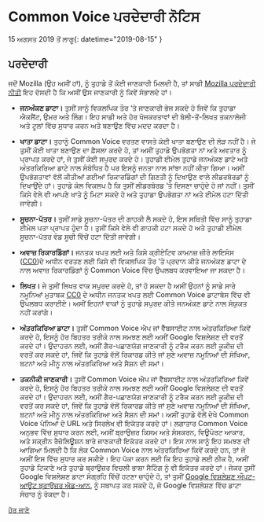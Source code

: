 # Common Voice ਪਰਦੇਦਾਰੀ ਨੋਟਿਸ 

15 ਅਗਸਤ 2019 ਤੋਂ ਲਾਗੂ{: datetime="2019-08-15" }

## ਪਰਦੇਦਾਰੀ

ਜਦੋਂ Mozilla (ਉਹ ਅਸੀਂ ਹਾਂ), ਨੂੰ ਤੁਹਾਡੇ ਤੋਂ ਕੋਈ ਜਾਣਕਾਰੀ ਮਿਲਦੀ ਹੈ, ਤਾਂ ਸਾਡੀ [Mozilla ਪਰਦੇਦਾਰੀ ਨੀਤੀ](https://www.mozilla.org/privacy) ਇਹ ਦੱਸਦੀ ਹੈ ਕਿ ਅਸੀਂ ਉਸ ਜਾਣਕਾਰੀ ਨੂੰ ਕਿਵੇਂ ਸੰਭਾਲਦੇ ਹਾਂ।

* **ਜਨਅੰਕਣ ਡਾਟਾ।** ਤੁਸੀਂ ਸਾਨੂੰ ਵਿਕਲਪਿਕ ਤੌਰ ‘ਤੇ ਜਾਣਕਾਰੀ ਭੇਜ ਸਕਦੇ ਹੋ ਜਿਵੇਂ ਕਿ ਤੁਹਾਡਾ ਐਕਸੈਂਟ, ਉਮਰ ਅਤੇ ਲਿੰਗ। ਇਹ ਸਾਡੀ ਅਤੇ ਹੋਰ ਖੋਜਕਰਤਾਵਾਂ ਦੀ ਬੋਲੀ-ਤੋਂ-ਲਿਖਤ ਤਕਨਾਲੋਜੀ ਅਤੇ ਟੂਲਾਂ ਵਿੱਚ ਸੁਧਾਰ ਕਰਨ ਅਤੇ ਬਣਾਉਣ ਵਿੱਚ ਮਦਦ ਕਰਦਾ ਹੈ।

* **ਖਾਤਾ ਡਾਟਾ।** ਤੁਹਾਨੂੰ Common Voice ਵਰਤਣ ਵਾਸਤੇ ਕੋਈ ਖਾਤਾ ਬਣਾਉਣ ਦੀ ਲੋੜ ਨਹੀਂ ਹੈ। ਜੇ ਤੁਸੀਂ ਕੋਈ ਖਾਤਾ ਬਣਾਉਣ ਦਾ ਫ਼ੈਸਲਾ ਕਰਦੇ ਹੋ, ਤਾਂ ਅਸੀਂ ਤੁਹਾਡੇ ਉਪਭੋਗਤਾ ਨਾਂ ਅਤੇ ਅਵਤਾਰ ਨੂੰ ਪ੍ਰਾਪਤ ਕਰਦੇ ਹਾਂ, ਜੇ ਤੁਸੀਂ ਕੋਈ ਸਪੁਰਦ ਕਰਦੇ ਹੋ। ਤੁਹਾਡੀ ਈਮੇਲ ਤੁਹਾਡੇ ਜਨਅੰਕਣ ਡਾਟੇ ਅਤੇ ਅੰਤਰਕਿਰਿਆ ਡਾਟੇ ਨਾਲ ਸੰਬੰਧਿਤ ਹੈ ਪਰ ਇਸਨੂੰ ਜਨਤਾ ਨਾਲ ਸਾਂਝਾ ਨਹੀਂ ਕੀਤਾ ਗਿਆ। ਅਸੀਂ ਉਪਭੋਗਤਾਵਾਂ ਵੱਲੋਂ ਕੀਤੀਆਂ ਗਈਆਂ ਰਿਕਾਰਡਿੰਗਾਂ ਦੀ ਗਿਣਤੀ ਨੂੰ ਦਿਖਾਉਣ ਵਾਲੇ ਲੀਡਰਬੋਰਡਾਂ ਨੂੰ ਦਿਖਾਉਂਦੇ ਹਾਂ। ਤੁਹਾਡੇ ਕੋਲ ਵਿਕਲਪ ਹੈ ਕਿ ਤੁਸੀਂ ਲੀਡਰਬੋਰਡ ‘ਤੇ ਦਿਸਣਾ ਚਾਹੁੰਦੇ ਹੋ ਜਾਂ ਨਹੀਂ। ਤੁਸੀਂ ਕਿਸੇ ਵੇਲੇ ਵੀ ਆਪਣੇ ਖਾਤੇ ਨੂੰ ਮਿਟਾ ਸਕਦੇ ਹੋ ਅਤੇ ਤੁਹਾਡਾ ਉਪਭੋਗਤਾ ਨਾਂ ਅਤੇ ਈਮੇਲ ਹਟਾ ਦਿੱਤੀ ਜਾਵੇਗੀ।

* **ਸੂਚਨਾ-ਪੱਤਰ।** ਤੁਸੀਂ ਸਾਡੇ ਸੂਚਨਾ-ਪੱਤਰ ਦੀ ਗਾਹਕੀ ਲੈ ਸਕਦੇ ਹੋ, ਇਸ ਸਥਿਤੀ ਵਿੱਚ ਸਾਨੂੰ ਤੁਹਾਡਾ ਈਮੇਲ ਪਤਾ ਪ੍ਰਾਪਤ ਹੁੰਦਾ ਹੈ। ਤੁਸੀਂ ਕਿਸੇ ਵੇਲੇ ਵੀ ਗਾਹਕੀ ਹਟਾ ਸਕਦੇ ਹੋ ਅਤੇ ਤੁਹਾਡੀ ਈਮੇਲ ਸੂਚਨਾ-ਪੱਤਰ ਵੰਡ ਸੂਚੀ ਵਿੱਚੋਂ ਹਟਾ ਦਿੱਤੀ ਜਾਵੇਗੀ।

* **ਅਵਾਜ਼ ਰਿਕਾਰਡਿੰਗਾਂ।** ਜਨਤਕ ਖਪਤ ਲਈ ਅਤੇ ਕਿਸੇ ਕ੍ਰੀਏਟਿਵ ਕਾਮਨਜ਼ ਜ਼ੀਰੋ ਲਾਇਸੰਸ ([CC0](https://creativecommons.org/publicdomain/zero/1.0/))ਦੇ ਅਧੀਨ ਵਰਤਣ ਲਈ ਕਿਸੇ ਵੀ ਵਿਕਲਪਿਕ ਤੌਰ 'ਤੇ ਪ੍ਰਦਾਨ ਕੀਤੇ ਜਨਅੰਕਣ ਡਾਟਾ ਦੇ ਨਾਲ ਅਵਾਜ਼ ਰਿਕਾਰਡਿੰਗਾਂ ਨੂੰ Common Voice ਵਿੱਚ ਉਪਲਬਧ ਕਰਵਾਇਆ ਜਾ ਸਕਦਾ ਹੈ।

* **ਲਿਖਤ।** ਜੇ ਤੁਸੀਂ ਲਿਖਤ ਵਾਕ ਸਪੁਰਦ ਕਰਦੇ ਹੋ, ਤਾਂ ਹੋ ਸਕਦਾ ਹੈ ਅਸੀਂ ਉਹਨਾਂ ਨੂੰ ਸਾਡੇ ਸਾਰੇ ਨਮੂਨਿਆਂ ਮੁਤਾਬਕ [CC0](https://creativecommons.org/publicdomain/zero/1.0/) ਦੇ ਅਧੀਨ ਜਨਤਕ ਖਪਤ ਲਈ Common Voice ਡਾਟਾਬੇਸ ਵਿੱਚ ਵੀ ਉਪਲਬਧ ਕਰਾਈਏ। ਅਸੀਂ ਇਹਨਾਂ ਵਾਕਾਂ ਨੂੰ ਤੁਹਾਡੇ ਸਪੁਰਦ ਕੀਤੇ ਜਨਅੰਕਣ ਡਾਟੇ ਨਾਲ ਸੰਯੁਕਤ ਨਹੀਂ ਕਰਾਂਗੇ।

* **ਅੰਤਰਕਿਰਿਆ ਡਾਟਾ।** ਤੁਸੀਂ Common Voice ਐਪ ਜਾਂ ਵੈੱਬਸਾਈਟ ਨਾਲ ਅੰਤਰਕਿਰਿਆ ਕਿਵੇਂ ਕਰਦੇ ਹੋ, ਇਸਨੂੰ ਹੋਰ ਬਿਹਤਰ ਤਰੀਕੇ ਨਾਲ ਸਮਝਣ ਲਈ ਅਸੀਂ Google ਵਿਸ਼ਲੇਸ਼ਣ ਦੀ ਵਰਤੋਂ ਕਰਦੇ ਹਾਂ। ਉਦਾਹਰਨ ਲਈ, ਅਸੀਂ ਗੈਰ-ਪਛਾਣਯੋਗ ਜਾਣਕਾਰੀ ਨੂੰ ਟਰੈਕ ਕਰਨ ਲਈ ਕੂਕੀਜ਼ ਦੀ ਵਰਤੋਂ ਕਰ ਸਕਦੇ ਹਾਂ, ਜਿਵੇਂ ਕਿ ਤੁਹਾਡੇ ਵੱਲੋਂ ਰਿਕਾਰਡ ਕੀਤੇ ਜਾਂ ਸੁਣੇ ਅਵਾਜ਼ ਨਮੂਨਿਆਂ ਦੀ ਸੰਖਿਆ, ਬਟਨਾਂ ਅਤੇ ਮੀਨੂ ਨਾਲ ਅੰਤਰਕਿਰਿਆ ਅਤੇ ਸੈਸ਼ਨ ਦੀ ਸਮਾਂ।

* **ਤਕਨੀਕੀ ਜਾਣਕਾਰੀ।** ਤੁਸੀਂ Common Voice ਐਪ ਜਾਂ ਵੈੱਬਸਾਈਟ ਨਾਲ ਅੰਤਰਕਿਰਿਆ ਕਿਵੇਂ ਕਰਦੇ ਹੋ, ਇਸਨੂੰ ਹੋਰ ਬਿਹਤਰ ਤਰੀਕੇ ਨਾਲ ਸਮਝਣ ਲਈ ਅਸੀਂ Google ਵਿਸ਼ਲੇਸ਼ਣ ਦੀ ਵਰਤੋਂ ਕਰਦੇ ਹਾਂ। ਉਦਾਹਰਨ ਲਈ, ਅਸੀਂ ਗੈਰ-ਪਛਾਣਯੋਗ ਜਾਣਕਾਰੀ ਨੂੰ ਟਰੈਕ ਕਰਨ ਲਈ ਕੂਕੀਜ਼ ਦੀ ਵਰਤੋਂ ਕਰ ਸਕਦੇ ਹਾਂ, ਜਿਵੇਂ ਕਿ ਤੁਹਾਡੇ ਵੱਲੋਂ ਰਿਕਾਰਡ ਕੀਤੇ ਜਾਂ ਸੁਣੇ ਅਵਾਜ਼ ਨਮੂਨਿਆਂ ਦੀ ਸੰਖਿਆ, ਬਟਨਾਂ ਅਤੇ ਮੀਨੂ ਨਾਲ ਅੰਤਰਕਿਰਿਆ ਅਤੇ ਸੈਸ਼ਨ ਦੀ ਸਮਾਂ। ਅਸੀਂ ਤੁਹਾਡੇ ਵੱਲੋਂ ਦੇਖੇ Common Voice ਪੰਨਿਆਂ ਦੇ URL ਅਤੇ ਸਿਰਲੇਖ ਵੀ ਇਕੱਤਰ ਕਰਦੇ ਹਾਂ। ਲਗਾਤਾਰ Common Voice ਅਨੁਭਵ ਵਿੱਚ ਸੁਧਾਰ ਕਰਨ ਲਈ, ਅਸੀਂ ਬ੍ਰਾਉਜ਼ਰ ਕਿਸਮ ਅਤੇ ਸੰਸਕਰਨ, ਵਿਊਪੋਰਟ ਆਕਾਰ, ਅਤੇ ਸਕ੍ਰੀਨ ਰੈਜ਼ੋਲਿਊਸ਼ਨ ਬਾਰੇ ਜਾਣਕਾਰੀ ਇਕੱਤਰ ਕਰਦੇ ਹਾਂ। ਇਸ ਨਾਲ ਸਾਨੂੰ ਇਹ ਸਮਝਣ ਦੀ ਆਗਿਆ ਮਿਲਦੀ ਹੈ ਕਿ ਲੋਕ Common Voice ਨਾਲ ਅੰਤਰਕਿਰਿਆ ਕਿਵੇਂ ਕਰਦੇ ਹਨ, ਤਾਂ ਜੋ ਅਸੀਂ ਇਸ ਵਿੱਚ ਸੁਧਾਰ ਕਰ ਸਕੀਏ। ਇਹ ਪੱਕਾ ਕਰਨ ਲਈ ਕਿ ਇਹ ਤੁਹਾਡੇ ਲਈ ਠੀਕ ਹੈ, ਅਸੀਂ ਤੁਹਾਡੇ ਟਿਕਾਣੇ ਅਤੇ ਤੁਹਾਡੇ ਬ੍ਰਾਉਜ਼ਰ ਵਿਚਲੀ ਭਾਸ਼ਾ ਸੈਟਿੰਗ ਨੂੰ ਵੀ ਇਕੱਤਰ ਕਰਦੇ ਹਾਂ। ਜੇਕਰ ਤੁਸੀਂ Google ਵਿਸ਼ਲੇਸ਼ਣ ਡਾਟਾ ਸੰਗ੍ਰਹਿ ਵਿੱਚੋਂ ਹਟਣਾ ਚਾਹੁੰਦੇ ਹੋ, ਤਾਂ ਤੁਸੀਂ [Google ਵਿਸ਼ਲੇਸ਼ਣ ਔਪਟ-ਆਊਟ ਬ੍ਰਾਉਜ਼ਰ ਐਡ-ਆਨ](https://tools.google.com/dlpage/gaoptout), ਨੂੰ ਸਥਾਪਤ ਕਰ ਸਕਦੇ ਹੋ, ਜੋ Google ਵਿਸ਼ਲੇਸ਼ਣ ਵਿੱਚ ਡਾਟਾ ਸੰਚਾਰ ਨੂੰ ਰੋਕਦਾ ਹੈ। 

[ਹੋਰ ਜਾਣੋ](https://github.com/mozilla/voice-web/blob/master/docs/data_dictionary.md)

